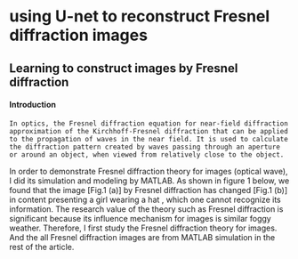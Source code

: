 # using U-net to reconstruct Fresnel diffraction images



   ## Learning to construct images by Fresnel diffraction

#### Introduction
    In optics, the Fresnel diffraction equation for near-field diffraction approximation of the Kirchhoff-Fresnel diffraction that can be applied to the propagation of waves in the near field. It is used to calculate the diffraction pattern created by waves passing through an aperture or around an object, when viewed from relatively close to the object.
In order to demonstrate Fresnel diffraction theory for images (optical wave), I did its simulation and modeling by MATLAB. As shown in figure 1 below, we found that the image [Fig.1 (a)] by Fresnel diffraction has changed [Fig.1 (b)] in content presenting a girl wearing a hat , which one cannot recognize its information. The research value of the theory such as Fresnel diffraction is significant because its influence mechanism for images is similar foggy weather. Therefore, I first study the Fresnel diffraction theory for images. And the all Fresnel diffraction images are from MATLAB simulation in the rest of the article.
